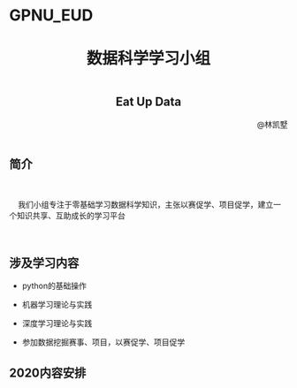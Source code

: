 # GPNU_EUD
<h1 align="center">数据科学学习小组</h1>
<div style="margin-top: 0.5in;">
    <h2 align="center">Eat Up Data</h2>
</div>

<div align="right"> @林凯墅</div>
<br/>

## 简介

<br/>

&nbsp;&nbsp;&nbsp;&nbsp;我们小组专注于零基础学习数据科学知识，主张以赛促学、项目促学，建立一个知识共享、互助成长的学习平台

<br/>

## 涉及学习内容

- python的基础操作


- 机器学习理论与实践


- 深度学习理论与实践


- 参加数据挖掘赛事、项目，以赛促学、项目促学



## 2020内容安排
